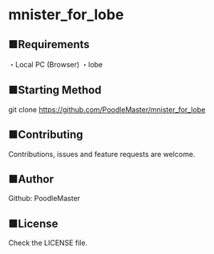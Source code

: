 # mnister_for_lobe


## ■Requirements
・Local PC (Browser)
・lobe

## ■Starting Method
git clone https://github.com/PoodleMaster/mnister_for_lobe


## ■Contributing
Contributions, issues and feature requests are welcome.

## ■Author
Github: PoodleMaster

## ■License
Check the LICENSE file.

